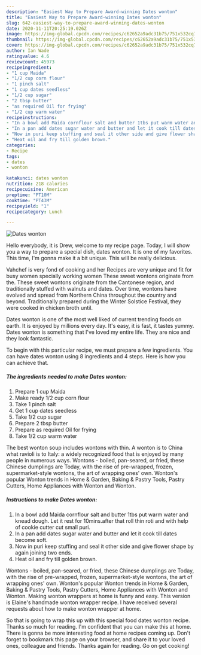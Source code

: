 ```yaml
---
description: "Easiest Way to Prepare Award-winning Dates wonton"
title: "Easiest Way to Prepare Award-winning Dates wonton"
slug: 642-easiest-way-to-prepare-award-winning-dates-wonton
date: 2020-11-11T20:25:19.026Z
image: https://img-global.cpcdn.com/recipes/c62652a9adc31b75/751x532cq70/dates-wonton-recipe-main-photo.jpg
thumbnail: https://img-global.cpcdn.com/recipes/c62652a9adc31b75/751x532cq70/dates-wonton-recipe-main-photo.jpg
cover: https://img-global.cpcdn.com/recipes/c62652a9adc31b75/751x532cq70/dates-wonton-recipe-main-photo.jpg
author: Ian Wade
ratingvalue: 4.6
reviewcount: 45973
recipeingredient:
- "1 cup Maida"
- "1/2 cup corn flour"
- "1 pinch salt"
- "1 cup dates seedless"
- "1/2 cup sugar"
- "2 tbsp butter"
- "as required Oil for frying"
- "1/2 cup warm water"
recipeinstructions:
- "In a bowl add Maida cornflour salt and butter 1tbs put warm water and knead dough. Let it rest for 10mins.after that roll thin roti and with help of cookie cutter cut small puri."
- "In a pan add dates sugar water and butter and let it cook till dates become soft."
- "Now in puri keep stuffing and seal it other side and give flower shape by again joining two ends."
- "Heat oil and fry till golden brown."
categories:
- Recipe
tags:
- dates
- wonton

katakunci: dates wonton 
nutrition: 218 calories
recipecuisine: American
preptime: "PT10M"
cooktime: "PT43M"
recipeyield: "1"
recipecategory: Lunch

---
```



![Dates wonton](https://img-global.cpcdn.com/recipes/c62652a9adc31b75/751x532cq70/dates-wonton-recipe-main-photo.jpg)

Hello everybody, it is Drew, welcome to my recipe page. Today, I will show you a way to prepare a special dish, dates wonton. It is one of my favorites. This time, I'm gonna make it a bit unique. This will be really delicious.

Vahchef is very fond of cooking and her Recipes are very unique and fit for busy women specially working women These sweet wontons originate from the. These sweet wontons originate from the Cantonese region, and traditionally stuffed with walnuts and dates. Over time, wontons have evolved and spread from Northern China throughout the country and beyond. Traditionally prepared during the Winter Solstice Festival, they were cooked in chicken broth until.

Dates wonton is one of the most well liked of current trending foods on earth. It is enjoyed by millions every day. It's easy, it is fast, it tastes yummy. Dates wonton is something that I've loved my entire life. They are nice and they look fantastic.


To begin with this particular recipe, we must prepare a few ingredients. You can have dates wonton using 8 ingredients and 4 steps. Here is how you can achieve that.

<!--inarticleads1-->

##### The ingredients needed to make Dates wonton:

1. Prepare 1 cup Maida
1. Make ready 1/2 cup corn flour
1. Take 1 pinch salt
1. Get 1 cup dates seedless
1. Take 1/2 cup sugar
1. Prepare 2 tbsp butter
1. Prepare as required Oil for frying
1. Take 1/2 cup warm water


The best wonton soup includes wontons with thin. A wonton is to China what ravioli is to Italy: a widely recognized food that is enjoyed by many people in numerous ways. Wontons - boiled, pan-seared, or fried, these Chinese dumplings are Today, with the rise of pre-wrapped, frozen, supermarket-style wontons, the art of wrapping ones&#39; own. Wonton&#39;s popular Wonton trends in Home &amp; Garden, Baking &amp; Pastry Tools, Pastry Cutters, Home Appliances with Wonton and Wonton. 

<!--inarticleads2-->

##### Instructions to make Dates wonton:

1. In a bowl add Maida cornflour salt and butter 1tbs put warm water and knead dough. Let it rest for 10mins.after that roll thin roti and with help of cookie cutter cut small puri.
1. In a pan add dates sugar water and butter and let it cook till dates become soft.
1. Now in puri keep stuffing and seal it other side and give flower shape by again joining two ends.
1. Heat oil and fry till golden brown.


Wontons - boiled, pan-seared, or fried, these Chinese dumplings are Today, with the rise of pre-wrapped, frozen, supermarket-style wontons, the art of wrapping ones&#39; own. Wonton&#39;s popular Wonton trends in Home &amp; Garden, Baking &amp; Pastry Tools, Pastry Cutters, Home Appliances with Wonton and Wonton. Making wonton wrappers at home is funny and easy. This version is Elaine&#39;s handmade wonton wrapper recipe. I have received several requests about how to make wonton wrapper at home. 

So that is going to wrap this up with this special food dates wonton recipe. Thanks so much for reading. I'm confident that you can make this at home. There is gonna be more interesting food at home recipes coming up. Don't forget to bookmark this page on your browser, and share it to your loved ones, colleague and friends. Thanks again for reading. Go on get cooking!
